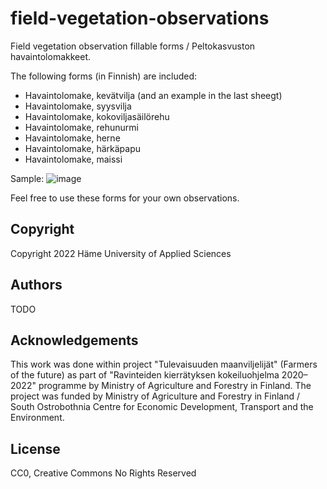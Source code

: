 # field-vegetation-observations
Field vegetation observation fillable forms / Peltokasvuston havaintolomakkeet.

The following forms (in Finnish) are included:

* Havaintolomake, kevätvilja (and an example in the last sheegt)
* Havaintolomake, syysvilja
* Havaintolomake, kokoviljasäilörehu
* Havaintolomake, rehunurmi
* Havaintolomake, herne
* Havaintolomake, härkäpapu
* Havaintolomake, maissi

Sample:
![image](https://user-images.githubusercontent.com/60920087/232021835-69f44d27-7d2e-45d2-a97f-a66fe02ebd7a.png)

Feel free to use these forms for your own observations.

## Copyright

Copyright 2022 Häme University of Applied Sciences

## Authors

TODO

## Acknowledgements

This work was done within project "Tulevaisuuden maanviljelijät" (Farmers of the future) as part of "Ravinteiden kierrätyksen kokeiluohjelma 2020–2022" programme by Ministry of Agriculture and Forestry in Finland. The project was funded by Ministry of Agriculture and Forestry in Finland / South Ostrobothnia Centre for Economic Development, Transport and the Environment.

## License

CC0, Creative Commons No Rights Reserved
